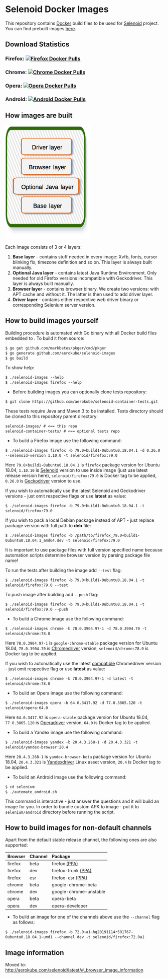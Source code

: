 # Selenoid Docker Images
This repository contains [Docker](http://docker.com/) build files to be used for [Selenoid](http://github.com/aerokube/selenoid) project. You can find prebuilt images [here](https://hub.docker.com/u/selenoid/).

## Download Statistics

### Firefox: [![Firefox Docker Pulls](https://img.shields.io/docker/pulls/selenoid/firefox.svg)](https://hub.docker.com/r/selenoid/firefox)

### Chrome: [![Chrome Docker Pulls](https://img.shields.io/docker/pulls/selenoid/chrome.svg)](https://hub.docker.com/r/selenoid/chrome)

### Opera: [![Opera Docker Pulls](https://img.shields.io/docker/pulls/selenoid/opera.svg)](https://hub.docker.com/r/selenoid/opera)

### Android: [![Android Docker Pulls](https://img.shields.io/docker/pulls/selenoid/android.svg)](https://hub.docker.com/r/selenoid/android)

## How images are built

![layers](layers.png)

Each image consists of 3 or 4 layers:
1) **Base layer** - contains stuff needed in every image: Xvfb, fonts, cursor blinking fix, timezone definition and so on. This layer is always built manually.
2) **Optional Java layer** - contains latest Java Runtime Environment. Only needed for old Firefox versions incompatible with Geckodriver. This layer is always built manually.
3) **Browser layer** - contains browser binary. We create two versions: with APT cache and without it. The latter is then used to add driver layer.
4) **Driver layer** - contains either respective web driver binary or corresponding Selenium server version.

## How to build images yourself

Building procedure is automated with Go binary with all Docker build files embedded to . To build it from source:

```
$ go get github.com/markbates/pkger/cmd/pkger
$ go generate github.com/aerokube/selenoid-images
$ go build
```

To show help:

```
$ ./selenoid-images --help
$ ./selenoid-images firefox --help
```

* Before building images you can optionally clone tests repository:
```
$ git clone https://github.com/aerokube/selenoid-container-tests.git
```
These tests require Java and Maven 3 to be installed. Tests directory should be cloned to this repository parent directory:
```
selenoid-images/ # <== this repo
selenoid-container-tests/ # <== optional tests repo
```
* To build a Firefox image use the following command:
```
$ ./selenoid-images firefox -b 79.0+build1-0ubuntu0.18.04.1 -d 0.26.0 --selenoid-version 1.10.0 -t selenoid/firefox:79.0
```
Here `79.0+build1-0ubuntu0.18.04.1` is `firefox` package version for Ubuntu 18.04, `1.10.10` is [Selenoid](https://github.com/aerokube/selenoid/releases) version to use inside image (just use latest release version here), `selenoid/firefox:79.0` is Docker tag to be applied, `0.26.0` is [Geckodriver](http://github.com/mozilla/geckodriver/releases) version to use.

If you wish to automatically use the latest Selenoid and Geckodriver versions - just omit respective flags or use **latest** as value:
```
$ ./selenoid-images firefox -b 79.0+build1-0ubuntu0.18.04.1 -t selenoid/firefox:79.0
```

If you wish to pack a local Debian package instead of APT - just replace package version with full path to **deb** file:
```
$ ./selenoid-images firefox -b /path/to/firefox_79.0+build1-0ubuntu0.18.04.1_amd64.dev -t selenoid/firefox:79.0
``` 
It is important to use package files with full version specified name because automation scripts determine browser version by parsing package file name!

To run the tests after building the image add `--test` flag:

```
$ ./selenoid-images firefox -b 79.0+build1-0ubuntu0.18.04.1 -t selenoid/firefox:79.0 --test
```

To push image after building add `--push` flag:

```
$ ./selenoid-images firefox -b 79.0+build1-0ubuntu0.18.04.1 -t selenoid/firefox:79.0 --push
```

* To build a Chrome image use the following command:
```
$ ./selenoid-images chrome -b 78.0.3904.97-1 -d 78.0.3904.70 -t selenoid/chrome:78.0
```
Here `78.0.3904.97-1` is `google-chrome-stable` package version for Ubuntu 18.04, `78.0.3904.70` is [Chromedriver](https://chromedriver.storage.googleapis.com/index.html) version, `selenoid/chrome:78.0` is Docker tag to be applied.  

If you wish to automatically use the latest [compatible](https://chromedriver.chromium.org/downloads/version-selection) Chromedriver version - just omit respective flag or use **latest** as value:
```
$ ./selenoid-images chrome -b 78.0.3904.97-1 -d latest -t selenoid/chrome:78.0
```
* To build an Opera image use the following command:
```
$ ./selenoid-images opera -b 64.0.3417.92 -d 77.0.3865.120 -t selenoid/opera:64.0
```
Here `64.0.3417.92` is `opera-stable` package version for Ubuntu 18.04, `77.0.3865.120` is [Operadriver](https://github.com/operasoftware/operachromiumdriver/releases) version, `64.0` is Docker tag to be applied.  

* To build a Yandex image use the following command:
```
$ ./selenoid-images yandex -b 20.4.3.268-1 -d 20.4.3.321 -t selenoid/yandex-browser:20.4
```
Here `20.4.3.268-1` is `yandex-browser-beta` package version for Ubuntu 18.04, `20.4.3.321` is [Yandexdriver](https://github.com/yandex/YandexDriver/releases) Linux asset version, `20.4` is Docker tag to be applied.

* To build an Android image use the following command:
```
$ cd selenium
$ ./automate_android.sh
```
This command is interactive - just answer the questions and it will build an image for you. In order to bundle custom APK to image - put it to `selenium/android` directory before running the script.

## How to build images for non-default channels

Apart from the default stable release channel, the following ones are also supported:

| Browser | Channel | Package |
| :--- | :--- | :--- |
| firefox | beta | firefox [(PPA)](http://launchpad.net/~mozillateam/+archive/firefox-next/+packages) |
| firefox | dev | firefox-trunk [(PPA)](http://launchpad.net/~ubuntu-mozilla-daily/+archive/ppa/+packages) |
| firefox | esr | firefox-esr [(PPA)](http://launchpad.net/~mozillateam/+archive/ppa/+packages) |
| chrome | beta | google-chrome-beta |
| chrome | dev | google-chrome-unstable |
| opera | beta | opera-beta | |
| opera | dev | opera-developer | |

* To build an image for one of the channels above use the `--channel` flag as follows:
```
$ ./selenoid-images firefox -b 72.0~a1~hg20191114r501767-0ubuntu0.18.04.1~umd1 --channel dev -t selenoid/firefox:72.0a1
```

## Image information
Moved to: http://aerokube.com/selenoid/latest/#_browser_image_information
